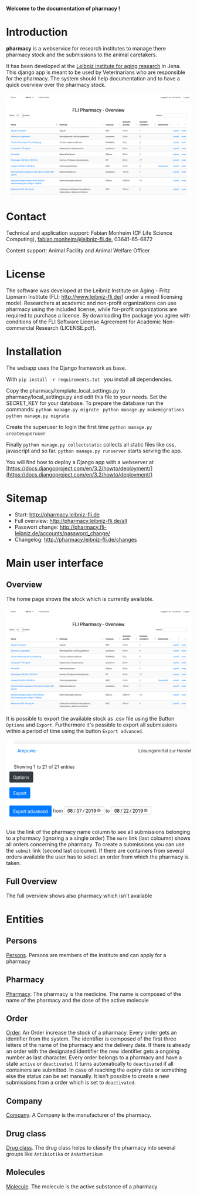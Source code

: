 **Welcome to the documentation of pharmacy !**

Introduction
============

**pharmacy** is a webservice for research institutes to manage there
pharmacy stock and the submissions to the animal caretakers.

It has been developed at the [Leibniz institute for aging
research](http://www.leibniz-fli.de) in Jena. This django app is meant
to be used by Veterinarians who are responsible for the pharmacy. The
system should help documentation and to have a quick overview over the
pharmacy stock.

![image](doc/source/images/start.png)

Contact
=======

Technical and application support: Fabian Monheim (CF Life Science
Computing), <fabian.monheim@leibniz-fli.de>, 03641-65-6872

Content support: Animal Facility and Animal Welfare Officer

License
=======

The software was developed at the Leibniz Institute on Aging - Fritz
Lipmann Institute (FLI; <http://www.leibniz-fli.de/>) under a mixed
licensing model. Researchers at academic and non-profit organizations
can use pharmacy using the included license, while for-profit
organizations are required to purchase a license. By downloading the
package you agree with conditions of the FLI Software License Agreement
for Academic Non-commercial Research (LICENSE.pdf).


Installation
=======

The webapp uses the Django framework as base.  

With 
    `pip install -r requirements.txt `
you install all dependencies.

Copy the pharmacy/template_local_settings.py to pharmacy/local_settings.py and edit this file to your needs. Set the SECRET_KEY for your database.
To prepare the database run the commands:
`python manage.py migrate ` 
`python manage.py makemigrations`
`python manage.py migrate `

Create the superuser to login the first time
`python manage.py createsuperuser`

Finally
`python manage.py collectstatic` collects all static files like css, javascript and so far.
`python manage.py runserver` starts serving the app.

You will find how to deploy a Django app with a webserver at [https://docs.djangoproject.com/en/3.2/howto/deployment/](https://docs.djangoproject.com/en/3.2/howto/deployment/)



Sitemap
=======

-   Start: <http://pharmacy.leibniz-fli.de>
-   Full overview: <http://pharmacy.leibniz-fli.de/all>
-   Passwort change:
    <http://pharmacy.fli-leibniz.de/accounts/password_change/>
-   Changelog:
    <http://pharmacy.leibniz-fli.de/changes>


Main user interface
===================

Overview
--------

The home page shows the stock which is currently available.

![image](doc/source/images/start.png)

It is possible to export the available stock as .csv file using the
Button `Options` and `Export`. Furthermore it\'s possible to export all
submissions within a period of time using the button `Export advanced`.

![image](doc/source/images/options.png)

Use the link of the pharmacy name column to see all submissions
belonging to a pharmacy (ignoring a a single order) The `more` link
(last coloumn) shows all orders concerning the pharmacy. To create a
submissions you can use the `submit` link (second last coloumn). If
there are containers from several orders available the user has to
select an order from which the pharmacy is taken.

Full Overview
-------------

The full overview shows also pharmacy which isn\'t available

Entities
========

Persons
-------

[Persons](http://pharmacy.leibniz-fli.de/admin/pharmadoc/person/).
Persons are members of the institute and can apply for a pharmacy

Pharmacy
--------

[Pharmacy](http://pharmacy.scinet.fli-leibniz.de/admin/pharmadoc/pharmacy/).
The pharmacy is the medicine. The name is composed of the name of the
pharmacy and the dose of the active molecule

Order
-----

[Order](http://pharmacy.scinet.fli-leibniz.de/admin/pharmadoc/order/).
An Order increase the stock of a pharmacy. Every order gets an
identifier from the system. The identifier is composed of the first
three letters of the name of the pharmacy and the delivery date. If
there is already an order with the designated identifier the new
identifier gets a ongoing number as last character. Every order belongs
to a pharmacy and have a state `active` or `deactivated`. It turns
automatically to `deactivated` if all containers are submitted. In case
of reaching the expiry date or something else the status can be set
manually. It isn\'t possible to create a new submissions from a order
which is set to `deactivated`.

Company
-------

[Company](http://pharmacy.scinet.fli-leibniz.de/admin/pharmadoc/company/).
A Company is the manufacturer of the pharmacy.

Drug class
----------

[Drug
class](http://pharmacy.scinet.fli-leibniz.de/admin/pharmadoc/drugclass/).
The drug class helps to classify the pharmacy into several groups like
`Antibiotika` or `Anästhetikum`

Molecules
---------

[Molecule](http://pharmacy.scinet.fli-leibniz.de/admin/pharmadoc/molecule/).
The molecule is the active substance of a pharmacy
